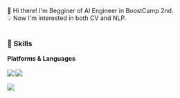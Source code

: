 👋 Hi there! I'm Begginer of AI Engineer in BoostCamp 2nd.<br />
:bulb: Now I'm interested in both CV and NLP. <br /><br />


### :muscle: Skills
<b>Platforms & Languages<br/><br />
<img src="https://img.shields.io/badge/PyTorch-EE4C2C?style=flat-square&logo=PyTorch&logoColor=white"/></a>
<img src="https://img.shields.io/badge/scikit-learn-F7931E?style=flat-square&logo=scikit-learn&logoColor=white"/></a>


<img src="https://img.shields.io/badge/Python-3776AB?style=flat-square&logo=Python&logoColor=white"/></a>
<!--
**JunsooLee/JunsooLee** is a ✨ _special_ ✨ repository because its `README.md` (this file) appears on your GitHub profile.

Here are some ideas to get you started:

- 🔭 I’m currently working on ...
- 🌱 I’m currently learning ...
- 👯 I’m looking to collaborate on ...
- 🤔 I’m looking for help with ...
- 💬 Ask me about ...
- 📫 How to reach me: ...
- 😄 Pronouns: ...
- ⚡ Fun fact: ...
-->

